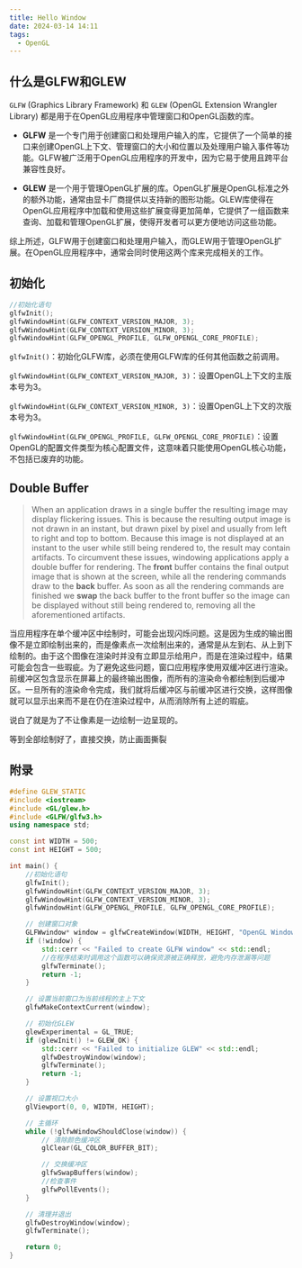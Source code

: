 ```yaml
---
title: Hello Window
date: 2024-03-14 14:11
tags:
  - OpenGL
---
```

## 什么是GLFW和GLEW

`GLFW` (Graphics Library Framework) 和 `GLEW` (OpenGL Extension Wrangler Library) 都是用于在OpenGL应用程序中管理窗口和OpenGL函数的库。

- **GLFW** 是一个专门用于创建窗口和处理用户输入的库，它提供了一个简单的接口来创建OpenGL上下文、管理窗口的大小和位置以及处理用户输入事件等功能。GLFW被广泛用于OpenGL应用程序的开发中，因为它易于使用且跨平台兼容性良好。
    
- **GLEW** 是一个用于管理OpenGL扩展的库。OpenGL扩展是OpenGL标准之外的额外功能，通常由显卡厂商提供以支持新的图形功能。GLEW库使得在OpenGL应用程序中加载和使用这些扩展变得更加简单，它提供了一组函数来查询、加载和管理OpenGL扩展，使得开发者可以更方便地访问这些功能。
    

综上所述，GLFW用于创建窗口和处理用户输入，而GLEW用于管理OpenGL扩展。在OpenGL应用程序中，通常会同时使用这两个库来完成相关的工作。

## 初始化

```C++
//初始化语句
glfwInit();
glfwWindowHint(GLFW_CONTEXT_VERSION_MAJOR, 3);
glfwWindowHint(GLFW_CONTEXT_VERSION_MINOR, 3);
glfwWindowHint(GLFW_OPENGL_PROFILE, GLFW_OPENGL_CORE_PROFILE);
```

`glfwInit()`：初始化GLFW库，必须在使用GLFW库的任何其他函数之前调用。

`glfwWindowHint(GLFW_CONTEXT_VERSION_MAJOR, 3)`：设置OpenGL上下文的主版本号为3。

`glfwWindowHint(GLFW_CONTEXT_VERSION_MINOR, 3)`：设置OpenGL上下文的次版本号为3。

`glfwWindowHint(GLFW_OPENGL_PROFILE, GLFW_OPENGL_CORE_PROFILE)`：设置OpenGL的配置文件类型为核心配置文件，这意味着只能使用OpenGL核心功能，不包括已废弃的功能。
## Double Buffer

>When an application draws in a single buffer the resulting image may display flickering issues. This is because the resulting output image is not drawn in an instant, but drawn pixel by pixel and usually from left to right and top to bottom. Because this image is not displayed at an instant to the user while still being rendered to, the result may contain artifacts. To circumvent these issues, windowing applications apply a double buffer for rendering. The **front** buffer contains the final output image that is shown at the screen, while all the rendering commands draw to the **back** buffer. As soon as all the rendering commands are finished we **swap** the back buffer to the front buffer so the image can be displayed without still being rendered to, removing all the aforementioned artifacts.  

  
当应用程序在单个缓冲区中绘制时，可能会出现闪烁问题。这是因为生成的输出图像不是立即绘制出来的，而是像素点一次绘制出来的，通常是从左到右、从上到下绘制的。由于这个图像在渲染时并没有立即显示给用户，而是在渲染过程中，结果可能会包含一些瑕疵。为了避免这些问题，窗口应用程序使用双缓冲区进行渲染。前缓冲区包含显示在屏幕上的最终输出图像，而所有的渲染命令都绘制到后缓冲区。一旦所有的渲染命令完成，我们就将后缓冲区与前缓冲区进行交换，这样图像就可以显示出来而不是在仍在渲染过程中，从而消除所有上述的瑕疵。

说白了就是为了不让像素是一边绘制一边呈现的。

等到全部绘制好了，直接交换，防止画面撕裂

## 附录

```C++
#define GLEW_STATIC
#include <iostream>
#include <GL/glew.h>
#include <GLFW/glfw3.h>
using namespace std;

const int WIDTH = 500;
const int HEIGHT = 500;

int main() {
    //初始化语句
    glfwInit();
    glfwWindowHint(GLFW_CONTEXT_VERSION_MAJOR, 3);
    glfwWindowHint(GLFW_CONTEXT_VERSION_MINOR, 3);
    glfwWindowHint(GLFW_OPENGL_PROFILE, GLFW_OPENGL_CORE_PROFILE);

    // 创建窗口对象
    GLFWwindow* window = glfwCreateWindow(WIDTH, HEIGHT, "OpenGL Window", nullptr, nullptr);
    if (!window) {
        std::cerr << "Failed to create GLFW window" << std::endl;
        //在程序结束时调用这个函数可以确保资源被正确释放，避免内存泄漏等问题
        glfwTerminate();
        return -1;
    }

    // 设置当前窗口为当前线程的主上下文
    glfwMakeContextCurrent(window);

    // 初始化GLEW
    glewExperimental = GL_TRUE;
    if (glewInit() != GLEW_OK) {
        std::cerr << "Failed to initialize GLEW" << std::endl;
        glfwDestroyWindow(window);
        glfwTerminate();
        return -1;
    }

    // 设置视口大小
    glViewport(0, 0, WIDTH, HEIGHT);

    // 主循环
    while (!glfwWindowShouldClose(window)) {
        // 清除颜色缓冲区
        glClear(GL_COLOR_BUFFER_BIT);

        // 交换缓冲区
        glfwSwapBuffers(window);
        //检查事件
        glfwPollEvents();
    }

    // 清理并退出
    glfwDestroyWindow(window);
    glfwTerminate();

    return 0;
}
```